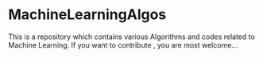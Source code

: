 # MachineLearningAlgos
This is a repository which contains various Algorithms and codes related to Machine Learning. If you want to contribute , you are most welcome...
